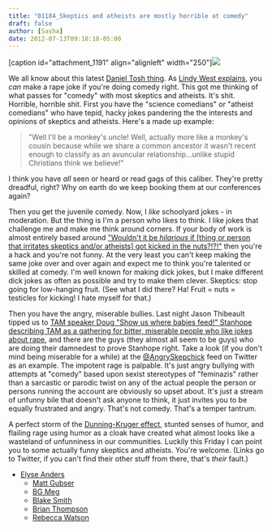 ```yaml
---
title: "01184_Skeptics and atheists are mostly horrible at comedy"
draft: false
author: [Sasha]
date: 2012-07-13T09:18:18-05:00
---
```


[caption id="attachment_1191" align="alignleft" width="250"]![](http://www.morethanmen.org/wp-content/uploads/2012/07/Urkel-250x1701.jpg)

We all know about this latest [Daniel Tosh thing](http://breakfastcookie.tumblr.com/post/26879625651/so-a-girl-walks-into-a-comedy-club). As [Lindy West explains](http://jezebel.com/5925186/how-to-make-a-rape-joke), you _can_ make a rape joke if you're doing comedy right. This got me thinking of what passes for "comedy" with most skeptics and atheists. It's shit. Horrible, horrible shit. First you have the "science comedians" or "atheist comedians" who have tepid, hacky jokes pandering the the interests and opinions of skeptics and atheists. Here's a made up example:

> "Well I'll be a monkey's uncle! Well, actually more like a monkey's cousin because while we share a common ancestor it wasn't recent enough to classify as an avuncular relationship...unlike stupid Christians think we believe!"

I think you have _all_ seen or heard or read gags of this caliber. They're pretty dreadful, right? Why on earth do we keep booking them at our conferences again?

Then you get the juvenile comedy. Now, I _like_ schoolyard jokes - in moderation. But the thing is I'm a person who likes to think. I like jokes that challenge me and make me think around corners. If your body of work is almost entirely based around ["Wouldn't it be _hilarious_ if [thing or person that irritates skeptics and/or atheists] got kicked in the nuts?!?!"](http://skepticallypwnd.com/) then you're a hack and you're not funny. At the very least you can't keep making the same joke over and over again and expect me to think you're talented or skilled at comedy. I'm well known for making dick jokes, but I make different dick jokes as often as possible and try to make them clever. Skeptics: stop going for low-hanging fruit. (See what I did there? Ha! Fruit = nuts = testicles for kicking! I hate myself for that.)

Then you have the angry, miserable bullies. Last night Jason Thibeault tipped us to [TAM speaker Doug "Show us where babies feed!" Stanhope describing TAM as a gathering for bitter, miserable people who like jokes about rape](http://freethoughtblogs.com/lousycanuck/2012/07/12/doug-stanhope-more-irresponsible-messaging-for-dj-to-rebuke/), and there are the guys (they almost all seem to be guys) who are doing their damnedest to prove Stanhope right. Take a look (if you don't mind being miserable for a while) at the [@AngrySkepchick](https://twitter.com/AngrySkepchick) feed on Twitter as an example. The impotent rage is palpable. It's just angry bullying with attempts at "comedy" based upon sexist stereotypes of "feminazis" rather than a sarcastic or parodic twist on any of the actual people the person or persons running the account are obviously so upset about. It's just a stream of unfunny bile that doesn't ask anyone to think, it just invites you to be equally frustrated and angry. That's not comedy. That's a temper tantrum.

A perfect storm of the [Dunning-Kruger effect](http://en.wikipedia.org/wiki/Dunning%E2%80%93Kruger_effect), stunted senses of humor, and flailing rage using humor as a cloak have created what almost looks like a wasteland of unfunniness in our communities. Luckily this Friday I can point you to some actually funny skeptics and atheists. You're welcome. (Links go to Twitter, if you can't find their other stuff from there, that's _their_ fault.)
- [Elyse Anders](https://twitter.com/dELYSEious)
	- [Matt Gubser](https://twitter.com/mattgubser)
	- [BG Meg](https://twitter.com/bg_meg)
	- [Blake Smith](https://twitter.com/DoctorAtlantis)
	- [Brian Thompson](https://twitter.com/AmSci)
	- [Rebecca Watson](https://twitter.com/rebeccawatson)
